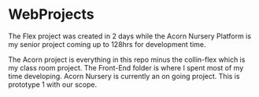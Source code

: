# WebProjects
The Flex project was created in 2 days while the Acorn Nursery Platform is my senior project coming up to 128hrs for development time.

The Acorn project is everything in this repo minus the collin-flex which is my class room project. The Front-End folder is where I spent most of my time developing. 
Acorn Nursery is currently an on going project. This is prototype 1 with our scope.
